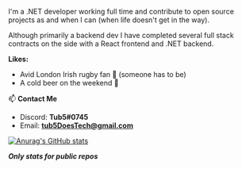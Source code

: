 I'm a .NET developer working full time and contribute to open source projects as and when I can (when life doesn't get in the way).

Although primarily a backend dev I have completed several full stack contracts on the side with a React frontend and .NET backend.

**Likes:**
- Avid London Irish rugby fan :rugby_football: (someone has to be)
- A cold beer on the weekend :beer:

📫 **Contact Me**
- Discord: **Tub5#0745** 
- Email: **tub5DoesTech@gmail.com**

[![Anurag's GitHub stats](https://github-readme-stats.vercel.app/api?username=tub5)](https://github.com/anuraghazra/github-readme-stats)

_**Only stats for public repos**_



<!--
**tub5/tub5** is a ✨ _special_ ✨ repository because its `README.md` (this file) appears on your GitHub profile.

Here are some ideas to get you started:

- 🔭 I’m currently working on ...
- 🌱 I’m currently learning ...
- 👯 I’m looking to collaborate on ...
- 🤔 I’m looking for help with ...
- 💬 Ask me about ...
- 📫 How to reach me: ...
- 😄 Pronouns: ...
- ⚡ Fun fact: ...
-->
